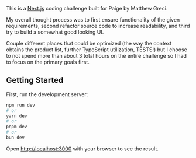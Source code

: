 This is a [Next.js](https://nextjs.org/) coding challenge built for Paige by Matthew Greci.

My overall thought process was to first ensure functionality of the given requirements, second refactor source code to increase readability, and third try to build a somewhat good looking UI. 

Couple different places that could be optimized (the way the context obtains the product list, further TypeScript utilization, TESTS!) but I choose to not spend more than about 3 total hours on the entire challenge so I had to focus on the primary goals first.

## Getting Started

First, run the development server:

```bash
npm run dev
# or
yarn dev
# or
pnpm dev
# or
bun dev
```

Open [http://localhost:3000](http://localhost:3000) with your browser to see the result.
